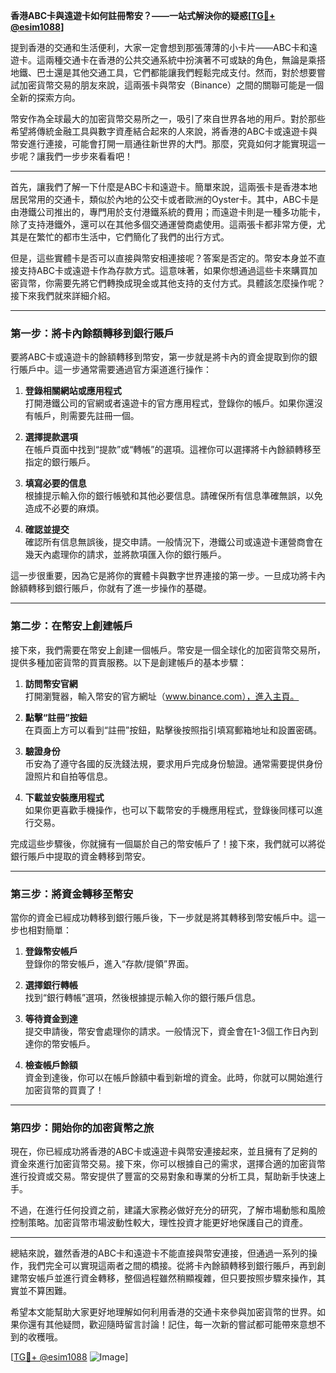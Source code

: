 **香港ABC卡與遠遊卡如何註冊幣安？——一站式解決你的疑惑[[TG💪+ @esim1088](https://t.me/s/esim1088)]**

提到香港的交通和生活便利，大家一定會想到那張薄薄的小卡片——ABC卡和遠遊卡。這兩種交通卡在香港的公共交通系統中扮演著不可或缺的角色，無論是乘搭地鐵、巴士還是其他交通工具，它們都能讓我們輕鬆完成支付。然而，對於想要嘗試加密貨幣交易的朋友來說，這兩張卡與幣安（Binance）之間的關聯可能是一個全新的探索方向。

幣安作為全球最大的加密貨幣交易所之一，吸引了來自世界各地的用戶。對於那些希望將傳統金融工具與數字資產結合起來的人來說，將香港的ABC卡或遠遊卡與幣安進行連接，可能會打開一扇通往新世界的大門。那麼，究竟如何才能實現這一步呢？讓我們一步步來看看吧！

---

首先，讓我們了解一下什麼是ABC卡和遠遊卡。簡單來說，這兩張卡是香港本地居民常用的交通卡，類似於內地的公交卡或者歐洲的Oyster卡。其中，ABC卡是由港鐵公司推出的，專門用於支付港鐵系統的費用；而遠遊卡則是一種多功能卡，除了支持港鐵外，還可以在其他多個交通運營商處使用。這兩張卡都非常方便，尤其是在繁忙的都市生活中，它們簡化了我們的出行方式。

但是，這些實體卡是否可以直接與幣安相連接呢？答案是否定的。幣安本身並不直接支持ABC卡或遠遊卡作為存款方式。這意味著，如果你想通過這些卡來購買加密貨幣，你需要先將它們轉換成現金或其他支持的支付方式。具體該怎麼操作呢？接下來我們就來詳細介紹。

---

### 第一步：將卡內餘額轉移到銀行賬戶

要將ABC卡或遠遊卡的餘額轉移到幣安，第一步就是將卡內的資金提取到你的銀行賬戶中。這一步通常需要通過官方渠道進行操作：

1. **登錄相關網站或應用程式**  
   打開港鐵公司的官網或者遠遊卡的官方應用程式，登錄你的帳戶。如果你還沒有帳戶，則需要先註冊一個。

2. **選擇提款選項**  
   在帳戶頁面中找到“提款”或“轉帳”的選項。這裡你可以選擇將卡內餘額轉移至指定的銀行賬戶。

3. **填寫必要的信息**  
   根據提示輸入你的銀行帳號和其他必要信息。請確保所有信息準確無誤，以免造成不必要的麻煩。

4. **確認並提交**  
   確認所有信息無誤後，提交申請。一般情況下，港鐵公司或遠遊卡運營商會在幾天內處理你的請求，並將款項匯入你的銀行賬戶。

這一步很重要，因為它是將你的實體卡與數字世界連接的第一步。一旦成功將卡內餘額轉移到銀行賬戶，你就有了進一步操作的基礎。

---

### 第二步：在幣安上創建帳戶

接下來，我們需要在幣安上創建一個帳戶。幣安是一個全球化的加密貨幣交易所，提供多種加密貨幣的買賣服務。以下是創建帳戶的基本步驟：

1. **訪問幣安官網**  
   打開瀏覽器，輸入幣安的官方網址（www.binance.com），進入主頁。

2. **點擊“註冊”按鈕**  
   在頁面上方可以看到“註冊”按鈕，點擊後按照指引填寫郵箱地址和設置密碼。

3. **驗證身份**  
   币安為了遵守各國的反洗錢法規，要求用戶完成身份驗證。通常需要提供身份證照片和自拍等信息。

4. **下載並安裝應用程式**  
   如果你更喜歡手機操作，也可以下載幣安的手機應用程式，登錄後同樣可以進行交易。

完成這些步驟後，你就擁有一個屬於自己的幣安帳戶了！接下來，我們就可以將從銀行賬戶中提取的資金轉移到幣安。

---

### 第三步：將資金轉移至幣安

當你的資金已經成功轉移到銀行賬戶後，下一步就是將其轉移到幣安帳戶中。這一步也相對簡單：

1. **登錄幣安帳戶**  
   登錄你的幣安帳戶，進入“存款/提領”界面。

2. **選擇銀行轉帳**  
   找到“銀行轉帳”選項，然後根據提示輸入你的銀行賬戶信息。

3. **等待資金到達**  
   提交申請後，幣安會處理你的請求。一般情況下，資金會在1-3個工作日內到達你的幣安帳戶。

4. **檢查帳戶餘額**  
   資金到達後，你可以在帳戶餘額中看到新增的資金。此時，你就可以開始進行加密貨幣的買賣了！

---

### 第四步：開始你的加密貨幣之旅

現在，你已經成功將香港的ABC卡或遠遊卡與幣安連接起來，並且擁有了足夠的資金來進行加密貨幣交易。接下來，你可以根據自己的需求，選擇合適的加密貨幣進行投資或交易。幣安提供了豐富的交易對象和專業的分析工具，幫助新手快速上手。

不過，在進行任何投資之前，建議大家務必做好充分的研究，了解市場動態和風險控制策略。加密貨幣市場波動性較大，理性投資才能更好地保護自己的資產。

---

總結來說，雖然香港的ABC卡和遠遊卡不能直接與幣安連接，但通過一系列的操作，我們完全可以實現這兩者之間的橋接。從將卡內餘額轉移到銀行賬戶，再到創建幣安帳戶並進行資金轉移，整個過程雖然稍顯複雜，但只要按照步驟來操作，其實並不算困難。

希望本文能幫助大家更好地理解如何利用香港的交通卡來參與加密貨幣的世界。如果你還有其他疑問，歡迎隨時留言討論！記住，每一次新的嘗試都可能帶來意想不到的收穫哦。

[[TG💪+ @esim1088](https://t.me/s/esim1088) ![Image](https://i.postimg.cc/4NQfJmqS/Snipaste-2025-05-13-00-14-12.png)]